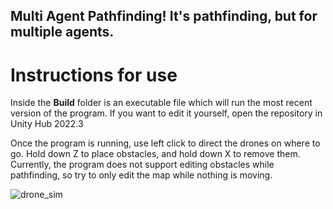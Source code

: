 ## Multi Agent Pathfinding!  It's pathfinding, but for multiple agents. ##

# Instructions for use #

Inside the **Build** folder is an executable file which will run the most recent version of the program.  If you want to edit it yourself, open the repository in Unity Hub 2022.3

Once the program is running, use left click to direct the drones on where to go.  Hold down Z to place obstacles, and hold down X to remove them.  Currently, the program does not support editing obstacles while pathfinding, so try to only edit the map while nothing is moving.

![drone_sim](https://github.com/user-attachments/assets/925471e9-2fa3-46dd-bba7-bf6f8be40fd3)
